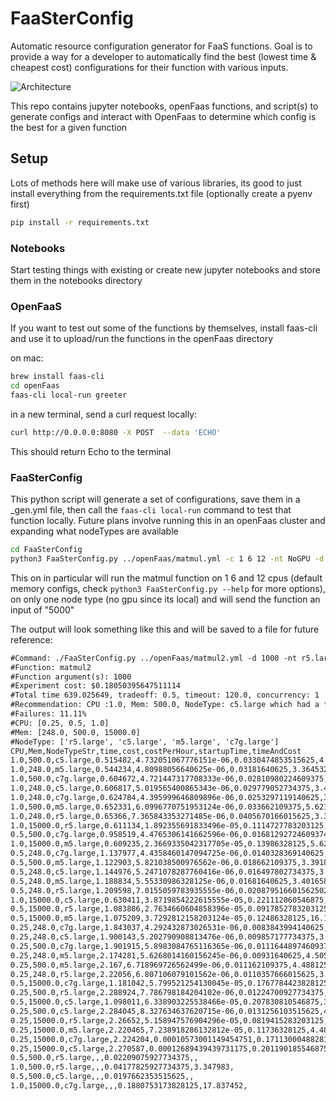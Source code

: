 # FaaSterConfig
Automatic resource configuration generator for FaaS functions. Goal is to provide a way for a developer to automatically find the best (lowest time & cheapest cost) configurations for their function with various inputs. 

![Architecture](docs/Architecture.png)

This repo contains jupyter notebooks, openFaas functions, and script(s) to generate configs and interact with OpenFaas to determine which config is the best for a given function 

## Setup 

Lots of methods here will make use of various libraries, its good to just install everything from the requirements.txt file (optionally create a pyenv first)
```bash
pip install -r requirements.txt
```
### Notebooks

Start testing things with existing or create new jupyter notebooks and store them in the notebooks directory

### OpenFaaS

If you want to test out some of the functions by themselves, install faas-cli and use it to upload/run the functions in the openFaas directory

on mac: 

```bash
brew install faas-cli
cd openFaas
faas-cli local-run greeter
```

in a new terminal, send a curl request locally: 

```bash
curl http://0.0.0.0:8080 -X POST  --data 'ECHO'
```
This should return Echo to the terminal 

### FaaSterConfig

This python script will generate a set of configurations, save them in a _gen.yml file, then call the `faas-cli local-run` command to test that function locally. Future plans involve running this in an openFaas cluster and expanding what nodeTypes are available

```bash
cd FaaSterConfig
python3 FaaSterConfig.py ../openFaas/matmul.yml -c 1 6 12 -nt NoGPU -d 5000
```

This on in particular will run the matmul function on 1 6 and 12 cpus (default memory configs, check `python3 FaaSterConfig.py --help` for more options), on only one node type (no gpu since its local) and will send the function an input of "5000"

The output will look something like this and will be saved to a file for future reference: 

```txt
#Command: ./FaaSterConfig.py ../openFaas/matmul2.yml -d 1000 -nt r5.large c5.large m5.large c7g.large -c .25 .5 1 -m 248 500 15000 -to 120 -con 1 -v
#Function: matmul2
#Function argument(s): 1000
#Experiment cost: $0.18050395647511114
#Total time 639.025649, tradeoff: 0.5, timeout: 120.0, concurrency: 1
#Recommendation: CPU :1.0, Mem: 500.0, NodeType: c5.large which had a final time of: 0.5155s and expected cost of $0.00000473, with a combined z of -0.911
#Failures: 11.11%
#CPU: [0.25, 0.5, 1.0]
#Mem: [248.0, 500.0, 15000.0]
#NodeType: ['r5.large', 'c5.large', 'm5.large', 'c7g.large']
CPU,Mem,NodeTypeStr,time,cost,costPerHour,startupTime,timeAndCost
1.0,500.0,c5.large,0.515482,4.732051067776151e-06,0.0330474853515625,4.502557,-0.9106897192503463
1.0,248.0,m5.large,0.544234,4.80988056640625e-06,0.03181640625,3.364532,-0.8881009007266754
1.0,500.0,c7g.large,0.604672,4.721447317708333e-06,0.02810980224609375,2.290338,-0.8446337811850613
1.0,248.0,c5.large,0.606817,5.019565400865343e-06,0.029779052734375,3.411319,-0.8382912525752213
1.0,248.0,c7g.large,0.624784,4.395999646809896e-06,0.0253297119140625,3.536267,-0.8348855953679314
1.0,500.0,m5.large,0.652331,6.0996770751953124e-06,0.033662109375,5.621798,-0.7872873126781005
1.0,248.0,r5.large,0.65366,7.365843353271485e-06,0.0405670166015625,3.346955,-0.7661270265612173
1.0,15000.0,r5.large,0.611134,1.892355691833496e-05,0.1114727783203125,18.065191,-0.613557288657927
0.5,500.0,c7g.large,0.958519,4.4765306141662596e-06,0.016812927246093748,4.510169,-0.5857993789488292
1.0,15000.0,m5.large,0.609235,2.3669335042317705e-05,0.13986328125,5.621864,-0.5393541275887319
0.5,248.0,c7g.large,1.137977,4.4358460147094725e-06,0.0140328369140625,4.504927,-0.4531973953320104
0.5,500.0,m5.large,1.122903,5.821038500976562e-06,0.018662109375,3.391827,-0.4423201652787693
0.5,248.0,c5.large,1.144976,5.2471078287760416e-06,0.016497802734375,3.386702,-0.4350749204704505
0.5,248.0,m5.large,1.188834,5.55330986328125e-06,0.01681640625,3.401658,-0.3976310774063009
0.5,248.0,r5.large,1.209598,7.0155059783935555e-06,0.020879516601562502,3.335654,-0.3589167281320361
1.0,15000.0,c5.large,0.630411,3.8719854222615555e-05,0.221112060546875,4.47633,-0.28383479412641766
0.5,15000.0,r5.large,1.083886,2.7634660604858396e-05,0.0917852783203125,3.390519,-0.12374033257063602
0.5,15000.0,m5.large,1.075209,3.7292812158203124e-05,0.12486328125,16.145672,0.02369757826359678
0.25,248.0,c7g.large,1.843037,4.292432873026531e-06,0.0083843994140625,3.402971,0.06803504564832041
0.25,248.0,c5.large,1.900143,5.202790908813476e-06,0.009857177734375,3.403034,0.12494157706272929
0.25,500.0,c7g.large,1.901915,5.8983084765116365e-06,0.011164489746093749,4.613961,0.13733880596295495
0.25,248.0,m5.large,2.174281,5.6268014160156245e-06,0.00931640625,4.505374,0.33524871221401287
0.25,500.0,m5.large,2.167,6.718969726562499e-06,0.011162109375,4.488125,0.3472436844417838
0.25,248.0,r5.large,2.22056,6.807106079101562e-06,0.0110357666015625,3.327125,0.3884170235765079
0.5,15000.0,c7g.large,1.181042,5.799521254130045e-05,0.1767784423828125,4.48698,0.4321258686019902
0.25,500.0,r5.large,2.288924,7.786798184204102e-06,0.01224700927734375,3.34962,0.4547874662455102
0.5,15000.0,c5.large,1.098011,6.338903225538466e-05,0.207830810546875,3.392288,0.4564123992572787
0.25,500.0,c5.large,2.284045,8.327634637620715e-06,0.0131256103515625,4.725353,0.45978173771098224
0.25,15000.0,r5.large,2.26652,5.158947576904296e-05,0.0819415283203125,4.483629,1.1360483560232646
0.25,15000.0,m5.large,2.220465,7.238918286132812e-05,0.11736328125,4.486202,1.4332479373321898
0.25,15000.0,c7g.large,2.224204,0.00010573001149454751,0.1711300048828125,3.428957,1.9672345849651518
0.25,15000.0,c5.large,2.270587,0.00012689439439731175,0.201190185546875,3.369237,2.338881019550393
0.5,500.0,r5.large,,,0.02209075927734375,,
1.0,500.0,r5.large,,,0.04177825927734375,3.347983,
0.5,500.0,c5.large,,,0.0197662353515625,,
1.0,15000.0,c7g.large,,,0.1880753173828125,17.837452,
```



